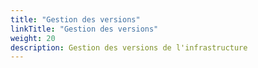```yaml
---
title: "Gestion des versions"
linkTitle: "Gestion des versions"
weight: 20
description: Gestion des versions de l'infrastructure
---
```

